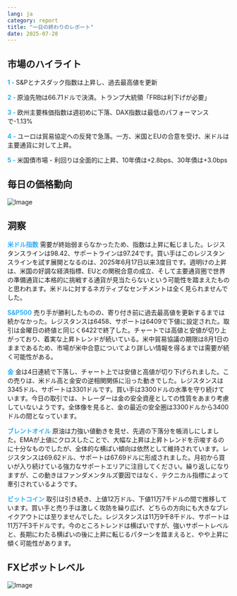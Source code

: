 ```yaml
---
lang: ja
category: report
title: "一日の終わりのレポート"
date: 2025-07-28
---
```



<h2>市場のハイライト</h2>
<strong style="color: #2caef7;">1 - </strong> S&Pとナスダック指数は上昇し、過去最高値を更新

<strong style="color: #2caef7;">2 - </strong> 原油先物は66.71ドルで決済。トランプ大統領「FRBは利下げが必要」

<strong style="color: #2caef7;">3 - </strong> 欧州主要株価指数は週初めに下落、DAX指数は最低のパフォーマンスで-1.13%

<strong style="color: #2caef7;">4 - </strong> ユーロは貿易協定への反発で急落。一方、米国とEUの合意を受け、米ドルは主要通貨に対して上昇。

<strong style="color: #2caef7;">5 - </strong> 米国債市場 - 利回りは全面的に上昇、10年債は+2.8bps、30年債は+3.0bps



<h2>毎日の価格動向</h2>
<img src="https://markleighedu.github.io/img/Jul-2025/28-Jul-2025/price.jpg" alt="Image"/>

<h2>洞察</h2>
<strong style="color: #2caef7;">米ドル指数</strong> 需要が終始弱まらなかったため、指数は上昇に転じました。レジスタンスラインは98.42、サポートラインは97.24です。買い手はこのレジスタンスラインを試す展開となるのは、2025年6月17日以来3度目です。週明けの上昇は、米国の好調な経済指標、EUとの関税合意の成立、そして主要通貨圏で世界の準備通貨に本格的に挑戦する通貨が見当たらないという可能性を踏まえたものと思われます。米ドルに対するネガティブなセンチメントは全く見られませんでした。

<strong style="color: #2caef7;">S&P500</strong> 売り手が勝利したものの、寄り付き前に過去最高値を更新するまでは続かなかった。レジスタンスは6458、サポートは6409で下値に設定された。取引は金曜日の終値と同じく6422で終了した。チャートでは高値と安値が切り上がっており、着実な上昇トレンドが続いている。米中貿易協議の期限は8月1日のままであるため、市場が米中合意についてより詳しい情報を得るまでは需要が続く可能性がある。

<strong style="color: #2caef7;">金</strong> 金は4日連続で下落し、チャート上では安値と高値が切り下げられました。この売りは、米ドル高と金安の逆相関関係に沿った動きでした。レジスタンスは3345ドル、サポートは3301ドルです。買い手は3300ドルの水準を守り続けています。今日の取引では、トレーダーは金の安全資産としての性質をあまり考慮していないようです。全体像を見ると、金の最近の安全圏は3300ドルから3400ドルの間となっています。

<strong style="color: #2caef7;">ブレントオイル</strong> 原油は力強い値動きを見せ、先週の下落分を帳消しにしました。EMAが上値にクロスしたことで、大幅な上昇は上昇トレンドを示唆するのに十分なものでしたが、全体的な横ばい傾向は依然として維持されています。レジスタンスは69.62ドル、サポートは67.69ドルに形成されました。月初から買いが入り続けている強力なサポートエリアに注目してください。繰り返しになりますが、この動きはファンダメンタルズ要因ではなく、テクニカル指標によって牽引されているようです。

<strong style="color: #2caef7;">ビットコイン</strong> 取引は引き続き、上値12万ドル、下値11万7千ドルの間で推移しています。買い手と売り手は激しく攻防を繰り広げ、どちらの方向にも大きなブレイクアウトには至りませんでした。レジスタンスは11万9千8千ドル、サポートは11万7千3千ドルです。今のところトレンドは横ばいですが、強いサポートレベルと、長期にわたる横ばいの後に上昇に転じるパターンを踏まえると、やや上昇に傾く可能性があります。



<h2>FXピボットレベル</h2>
<img src="https://markleighedu.github.io/img/Jul-2025/28-Jul-2025/pivot.jpg" alt="Image"/>